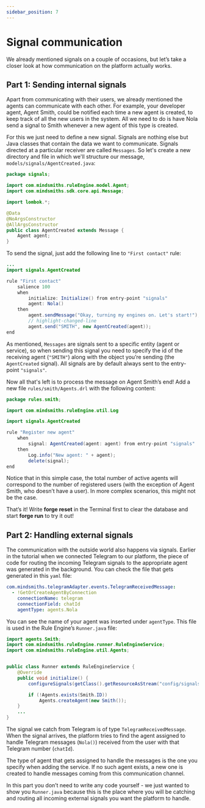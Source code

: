```yaml
---
sidebar_position: 7
---
```


# Signal communication

We already mentioned signals on a couple of occasions, but let’s take a closer look at how communication on the platform actually works.

## Part 1: Sending internal signals

Apart from communicating with their users, we already mentioned the agents can communicate with each other.
For example, your developer agent, Agent Smith, could be notified each time a new agent is created, to keep track of all the new users in the system.
All we need to do is have Nola send a signal to Smith whenever a new agent of this type is created. 

For this we just need to define a new signal. Signals are nothing else but Java classes that contain the data we want to communicate.
Signals directed at a particular receiver are called `Messages`.
So let's create a new directory and file in which we'll structure our message, `models/signals/AgentCreated.java`:

```java title="models/signals/AgentCreated.java"
package signals;

import com.mindsmiths.ruleEngine.model.Agent;
import com.mindsmiths.sdk.core.api.Message;

import lombok.*;

@Data
@NoArgsConstructor
@AllArgsConstructor
public class AgentCreated extends Message {
    Agent agent;
}
```

To send the signal, just add the following line to `"First contact"` rule:

```java title="rules/nola/Conversation.drl"
...
import signals.AgentCreated

rule "First contact"
    salience 100
    when
        initialize: Initialize() from entry-point "signals"
        agent: Nola()
    then
        agent.sendMessage("Okay, turning my engines on. Let's start!");
        // highlight-changed-line
        agent.send("SMITH", new AgentCreated(agent));
end
```

As mentioned, `Messages` are signals sent to a specific entity (agent or service), so when sending this signal 
you need to specify the id of the receiving agent (`"SMITH"`) along with the object you’re sending (the `AgentCreated` signal).
All signals are by default always sent to the entry-point `"signals"`.


Now all that's left is to process the message on Agent Smith’s end! Add a new file ```rules/smith/Agents.drl``` with the following content:

```java title="rules/smith/Agents.drl"
package rules.smith;

import com.mindsmiths.ruleEngine.util.Log

import signals.AgentCreated

rule "Register new agent"
    when
        signal: AgentCreated(agent: agent) from entry-point "signals"
    then
        Log.info("New agent: " + agent);
        delete(signal);
end
```

Notice that in this simple case, the total number of active agents will correspond to the number of registered users 
(with the exception of Agent Smith, who doesn’t have a user). In more complex scenarios, this might not be the case.


That’s it! Write **forge reset** in the Terminal first to clear the database and start **forge run** to try it out!

## Part 2: Handling external signals

The communication with the outside world also happens via signals. Earlier in the tutorial when we connected Telegram to our platform, 
the piece of code for routing the incoming Telegram signals to the appropriate agent was generated in the background.
You can check the file that gets generated in this `yaml` file:

```yaml title="services/rule_engine/resources/config/signals.yaml"
com.mindsmiths.telegramAdapter.events.TelegramReceivedMessage:
  - !GetOrCreateAgentByConnection
    connectionName: telegram
    connectionField: chatId
    agentType: agents.Nola
```

You can see the name of your agent was inserted under ```agentType```. This file is used in the Rule Engine’s ```Runner.java``` file:

```java title="models/Runner.java"
import agents.Smith;
import com.mindsmiths.ruleEngine.runner.RuleEngineService;
import com.mindsmiths.ruleEngine.util.Agents;


public class Runner extends RuleEngineService {
    @Override
    public void initialize() {
        configureSignals(getClass().getResourceAsStream("config/signals.yaml"));

        if (!Agents.exists(Smith.ID))
            Agents.createAgent(new Smith());
    }
    ...
}
```
The signal we catch from Telegram is of type ```TelegramReceivedMessage```. 
When the signal arrives, the platform tries to find the agent assigned to handle Telegram messages (`Nola()`) received 
from the user with that Telegram number (`chatId`).

The type of agent that gets assigned to handle the messages is the one you specify when adding the service.
If no such agent exists, a new one is created to handle messages coming from this communication channel.


In this part you don’t need to write any code yourself - we just wanted to show you `Runner.java` because this is the place where you will be catching and routing all incoming external signals you want the platform to handle.

